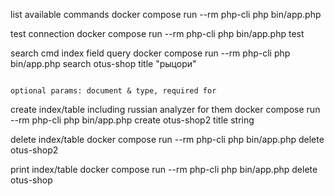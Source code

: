 list available commands
docker compose run --rm php-cli php bin/app.php

test connection
docker compose run --rm php-cli php bin/app.php test

search                                           cmd     index   field  query
docker compose run --rm php-cli php bin/app.php search otus-shop title "рыцори"

                                                                        optional params: document & type, required for 
create index/table                                                      including russian analyzer for them
docker compose run --rm php-cli php bin/app.php create otus-shop2 title string

delete index/table
docker compose run --rm php-cli php bin/app.php delete otus-shop2

print index/table
docker compose run --rm php-cli php bin/app.php delete otus-shop

